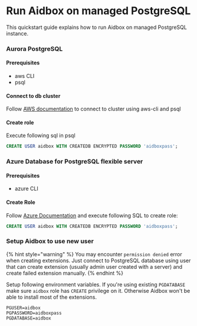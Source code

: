 # Run Aidbox on managed PostgreSQL

This quickstart guide explains how to run Aidbox on managed PostgreSQL instance.

### Aurora PostgreSQL

#### Prerequisites

* aws CLI
* psql

#### Connect to db cluster

Follow [AWS documentation](https://docs.aws.amazon.com/AmazonRDS/latest/AuroraUserGuide/UsingWithRDS.IAMDBAuth.Connecting.AWSCLI.PostgreSQL.html) to connect to cluster using aws-cli and psql

#### Create role

Execute following sql in psql

```sql
CREATE USER aidbox WITH CREATEDB ENCRYPTED PASSWORD 'aidboxpass';
```

### Azure Database for PostgreSQL flexible server

#### Prerequisites

* azure CLI

#### Create Role

Follow [Azure Documentation](https://learn.microsoft.com/en-us/azure/postgresql/flexible-server/connect-azure-cli) and execute following SQL to create role:

```sql
CREATE USER aidbox WITH CREATEDB ENCRYPTED PASSWORD 'aidboxpass';
```

### Setup Aidbox to use new user

{% hint style="warning" %}
You may encounter `permission denied` error when creating extensions. Just connect to PostgreSQL database using user that can create extension (usually admin user created with a server) and create failed extension manually.
{% endhint %}

Setup following environment variables. If you're using existing `PGDATABASE` make sure `aidbox` role has `CREATE` privilege on it. Otherwise Aidbox won't be able to install most of the extensions.

```shell
PGUSER=aidbox
PGPASSWORD=aidboxpass
PGDATABASE=aidbox
```
